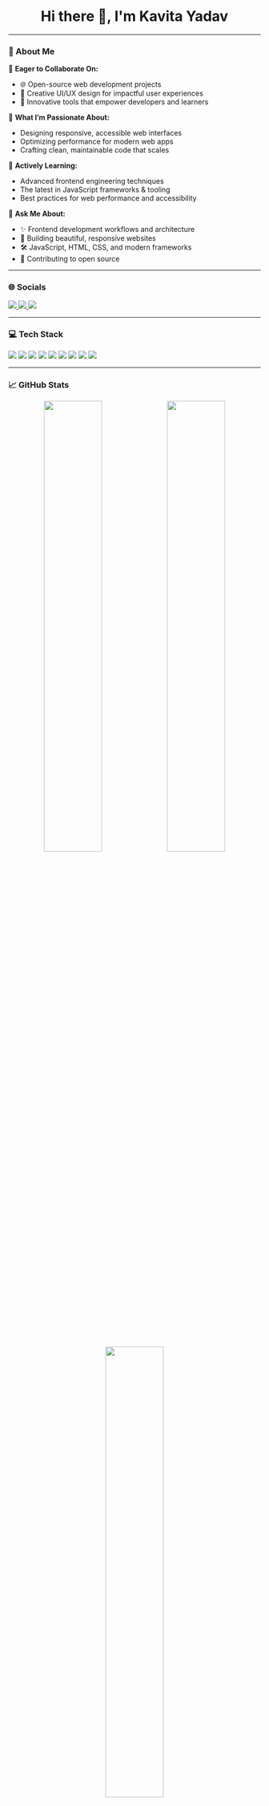 <h1 align="center">Hi there 👋, I'm Kavita Yadav</h1>

---

### 💫 About Me

🤝 **Eager to Collaborate On:**  
- 🌐 Open-source web development projects  
- 🎨 Creative UI/UX design for impactful user experiences  
- 🚀 Innovative tools that empower developers and learners

🎯 **What I’m Passionate About:**  
- Designing responsive, accessible web interfaces  
- Optimizing performance for modern web apps  
- Crafting clean, maintainable code that scales

🌱 **Actively Learning:**  
- Advanced frontend engineering techniques  
- The latest in JavaScript frameworks & tooling  
- Best practices for web performance and accessibility

💬 **Ask Me About:**  
- ✨ Frontend development workflows and architecture  
- 🎯 Building beautiful, responsive websites  
- 🛠 JavaScript, HTML, CSS, and modern frameworks  
- 🌟 Contributing to open source


---

### 🌐 Socials

<p>
  <a href="https://www.linkedin.com/in/kavita-yadav-63276a289/" target="_blank">
    <img src="https://img.shields.io/badge/LinkedIn-0A66C2?style=for-the-badge&logo=linkedin&logoColor=white" />
  </a>
  <a href="mailto:kavitayadav1.1111111@gmail.com">
    <img src="https://img.shields.io/badge/Email-D14836?style=for-the-badge&logo=gmail&logoColor=white" />
  </a>
  <a href="https://github.com/Kavita1928" target="_blank">
    <img src="https://img.shields.io/badge/GitHub-100000?style=for-the-badge&logo=github&logoColor=white" />
  </a>
</p>

---

### 💻 Tech Stack

<p>
  <img src="https://img.shields.io/badge/Java-007396?style=for-the-badge&logo=java&logoColor=white" />
  <img src="https://img.shields.io/badge/Python-3776AB?style=for-the-badge&logo=python&logoColor=white" />
  <img src="https://img.shields.io/badge/C-00599C?style=for-the-badge&logo=c&logoColor=white" />
  <img src="https://img.shields.io/badge/C++-00599C?style=for-the-badge&logo=c%2B%2B&logoColor=white" />
  <img src="https://img.shields.io/badge/HTML5-E34F26?style=for-the-badge&logo=html5&logoColor=white" />
  <img src="https://img.shields.io/badge/CSS3-1572B6?style=for-the-badge&logo=css3&logoColor=white" />
  <img src="https://img.shields.io/badge/JavaScript-F7DF1E?style=for-the-badge&logo=javascript&logoColor=black" />
  <img src="https://img.shields.io/badge/React-20232A?style=for-the-badge&logo=react&logoColor=61DAFB" />
  <img src="https://img.shields.io/badge/MySQL-4479A1?style=for-the-badge&logo=mysql&logoColor=white" />
</p>

---

### 📈 GitHub Stats

<p align="center">
  <img src="https://github-readme-stats.vercel.app/api?username=Kavita1928&show_icons=true&theme=radical" width="48%" />
  <img src="https://github-readme-streak-stats.herokuapp.com?user=Kavita1928&theme=radical" width="48%" />
</p>

<p align="center">
  <img src="https://github-readme-stats.vercel.app/api/top-langs/?username=Kavita1928&layout=compact&theme=radical" width="48%" />
</p>

---

<p align="center">
  <img src="https://capsule-render.vercel.app/api?type=waving&color=gradient&height=120&section=footer"/>
</p>
